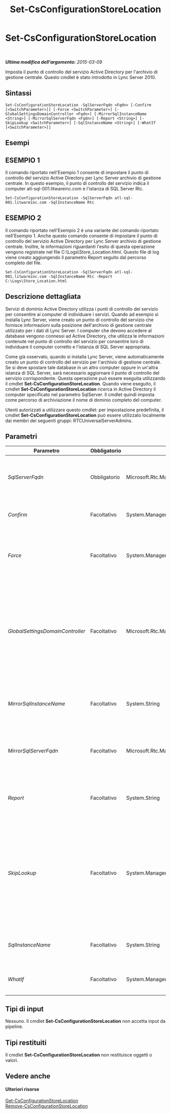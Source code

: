 ﻿---
title: Set-CsConfigurationStoreLocation
TOCTitle: Set-CsConfigurationStoreLocation
ms:assetid: 1c69a872-8e78-4c78-ba27-f20f04dce59f
ms:mtpsurl: https://technet.microsoft.com/it-it/library/Gg398258(v=OCS.15)
ms:contentKeyID: 49299855
ms.date: 08/24/2015
mtps_version: v=OCS.15
ms.translationtype: HT
---

# Set-CsConfigurationStoreLocation

 

_**Ultima modifica dell'argomento:** 2015-03-09_

Imposta il punto di controllo del servizio Active Directory per l'archivio di gestione centrale. Questo cmdlet è stato introdotto in Lync Server 2010.

## Sintassi

    Set-CsConfigurationStoreLocation -SqlServerFqdn <Fqdn> [-Confirm [<SwitchParameter>]] [-Force <SwitchParameter>] [-GlobalSettingsDomainController <Fqdn>] [-MirrorSqlInstanceName <String>] [-MirrorSqlServerFqdn <Fqdn>] [-Report <String>] [-SkipLookup <SwitchParameter>] [-SqlInstanceName <String>] [-WhatIf [<SwitchParameter>]]

## Esempi

## ESEMPIO 1

Il comando riportato nell'Esempio 1 consente di impostare il punto di controllo del servizio Active Directory per Lync Server archivio di gestione centrale. In questo esempio, il punto di controllo del servizio indica il computer atl-sql-001.litwareinc.com e l'istanza di SQL Server Rtc.

    Set-CsConfigurationStoreLocation -SqlServerFqdn atl-sql-001.litwareinc.com -SqlInstanceName Rtc

## ESEMPIO 2

Il comando riportato nell'Esempio 2 è una variante del comando riportato nell'Esempio 1. Anche questo comando consente di impostare il punto di controllo del servizio Active Directory per Lync Server archivio di gestione centrale. Inoltre, le informazioni riguardanti l'esito di questa operazione vengono registrate nel file C:\\Logs\\Store\_Location.html. Questo file di log viene creato aggiungendo il parametro Report seguito dal percorso completo del file.

    Set-CsConfigurationStoreLocation -SqlServerFqdn atl-sql-001.litwareinc.com -SqlInstanceName Rtc -Report C:\Logs\Store_Location.html

## Descrizione dettagliata

Servizi di dominio Active Directory utilizza i punti di controllo del servizio per consentire ai computer di individuare i servizi. Quando ad esempio si installa Lync Server, viene creato un punto di controllo del servizio che fornisce informazioni sulla posizione dell'archivio di gestione centrale utilizzato per i dati di Lync Server. I computer che devono accedere al database vengono connessi ad Active Directory, che utilizza le informazioni contenute nel punto di controllo del servizio per consentire loro di individuare il computer corretto e l'istanza di SQL Server appropriata.

Come già osservato, quando si installa Lync Server, viene automaticamente creato un punto di controllo del servizio per l'archivio di gestione centrale. Se si deve spostare tale database in un altro computer oppure in un'altra istanza di SQL Server, sarà necessario aggiornare il punto di controllo del servizio corrispondente. Questa operazione può essere eseguita utilizzando il cmdlet **Set-CsConfigurationStoreLocation**. Quando viene eseguito, il cmdlet **Set-CsConfigurationStoreLocation** ricerca in Active Directory il computer specificato nel parametro SqlServer. Il cmdlet quindi imposta come percorso di archiviazione il nome di dominio completo del computer.

Utenti autorizzati a utilizzare questo cmdlet: per impostazione predefinita, il cmdlet **Set-CsConfigurationStoreLocation** può essere utilizzato localmente dai membri dei seguenti gruppi: RTCUniversalServerAdmins.

## Parametri


<table>
<colgroup>
<col style="width: 25%" />
<col style="width: 25%" />
<col style="width: 25%" />
<col style="width: 25%" />
</colgroup>
<thead>
<tr class="header">
<th>Parametro</th>
<th>Obbligatorio</th>
<th>Tipo</th>
<th>Descrizione</th>
</tr>
</thead>
<tbody>
<tr class="odd">
<td><p><em>SqlServerFqdn</em></p></td>
<td><p>Obbligatorio</p></td>
<td><p>Microsoft.Rtc.Management.Deploy.Fqdn</p></td>
<td><p>Nome di dominio completo del computer su cui è installato archivio di gestione centrale. Ad esempio: -SqlServer atl-sql-001.litwareinc.com.</p></td>
</tr>
<tr class="even">
<td><p><em>Confirm</em></p></td>
<td><p>Facoltativo</p></td>
<td><p>System.Management.Automation.SwitchParameter</p></td>
<td><p>Viene visualizzata una richiesta di conferma prima di eseguire il comando.</p></td>
</tr>
<tr class="odd">
<td><p><em>Force</em></p></td>
<td><p>Facoltativo</p></td>
<td><p>System.Management.Automation.SwitchParameter</p></td>
<td><p>Consente di evitare la visualizzazione di qualunque messaggio di errore non grave che potrebbe essere generato nel corso dell'esecuzione del comando.</p></td>
</tr>
<tr class="even">
<td><p><em>GlobalSettingsDomainController</em></p></td>
<td><p>Facoltativo</p></td>
<td><p>Microsoft.Rtc.Management.Deploy.Fqdn</p></td>
<td><p>Nome di dominio completo del controller di dominio dove sono archiviate le impostazioni globali. Se le impostazioni globali sono archiviate nel contenitore di sistema di Active Directory, questo parametro deve puntare al controller di dominio radice. Se le impostazioni globali sono archiviate nel contenitore di configurazione, è possibile utilizzare qualsiasi controller di dominio e omettere questo parametro.</p></td>
</tr>
<tr class="odd">
<td><p><em>MirrorSqlInstanceName</em></p></td>
<td><p>Facoltativo</p></td>
<td><p>System.String</p></td>
<td><p>Nome dell'istanza di SQL Server contenente i dati e le tabelle del database mirror di Lync Server, ad esempio: -SqlInstanceName &quot;rtc&quot;.</p></td>
</tr>
<tr class="even">
<td><p><em>MirrorSqlServerFqdn</em></p></td>
<td><p>Facoltativo</p></td>
<td><p>Microsoft.Rtc.Management.Deploy.Fqdn</p></td>
<td><p>Nome di dominio completo (FQDN) del computer in cui è stato installato il database mirror di archivio di gestione centrale, ad esempio: -SqlServer atl-mirror-001.litwareinc.com.</p></td>
</tr>
<tr class="odd">
<td><p><em>Report</em></p></td>
<td><p>Facoltativo</p></td>
<td><p>System.String</p></td>
<td><p>Consente di specificare un percorso per il file di log creato durante l'esecuzione del cmdlet. Ad esempio: -Report &quot;C:\Logs\ConfigurationStore.html&quot;</p></td>
</tr>
<tr class="even">
<td><p><em>SkipLookup</em></p></td>
<td><p>Facoltativo</p></td>
<td><p>System.Management.Automation.SwitchParameter</p></td>
<td><p>Se questo parametro è incluso, il cmdlet <strong>Set-CsConfigurationStoreLocation</strong> non verifica la disponibilità del computer e dell'istanza di SQL Server specificati. Il cmdlet modifica semplicemente il punto di controllo del servizio.</p>
<p>Se questo parametro non è incluso, il computer e l'istanza di SQL Server specificati devono essere disponibili perché sia possibile modificare il punto di controllo del servizio.</p></td>
</tr>
<tr class="odd">
<td><p><em>SqlInstanceName</em></p></td>
<td><p>Facoltativo</p></td>
<td><p>System.String</p></td>
<td><p>Nome dell'istanza di SQL Server che contiene i dati e le tabelle di Lync Server. Ad esempio: -SqlInstanceName &quot;rtc&quot;.</p></td>
</tr>
<tr class="even">
<td><p><em>WhatIf</em></p></td>
<td><p>Facoltativo</p></td>
<td><p>System.Management.Automation.SwitchParameter</p></td>
<td><p>Descrive ciò che accadrebbe se si eseguisse il comando senza eseguirlo realmente.</p></td>
</tr>
</tbody>
</table>


## Tipi di input

Nessuno. Il cmdlet **Set-CsConfigurationStoreLocation** non accetta input da pipeline.

## Tipi restituiti

Il cmdlet **Set-CsConfigurationStoreLocation** non restituisce oggetti o valori.

## Vedere anche

#### Ulteriori risorse

[Get-CsConfigurationStoreLocation](get-csconfigurationstorelocation.md)  
[Remove-CsConfigurationStoreLocation](remove-csconfigurationstorelocation.md)

